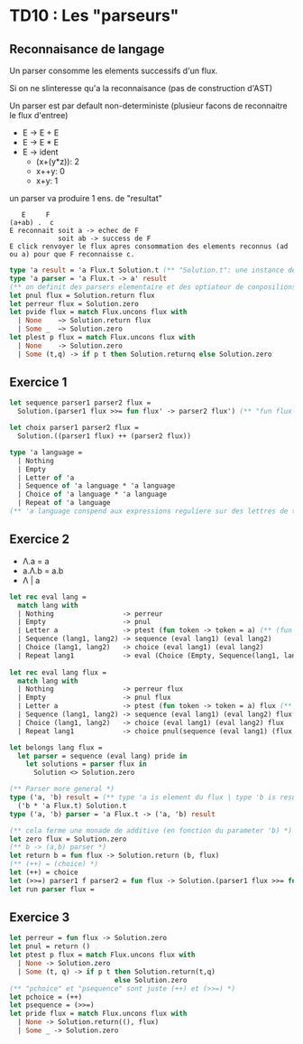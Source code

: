 # TD10 : Les "parseurs" 
## Reconnaisance de langage
Un parser consomme les elements successifs d'un flux. 

Si on ne slinteresse qu'a la reconnaisance (pas de construction d'AST)

Un parser est par default non-deterministe (plusieur facons de reconnaitre le flux d'entree)

- E -> E + E
- E -> E * E
- E -> ident
  - (x+(y*z)): 2
  - x++y: 0
  - x+y: 1 

un parser va produire 1 ens. de "resultat" 

       E     F
    (a+ab) .  c
    E reconnait soit a -> echec de F
                soit ab -> success de F
    E click renvoyer le flux apres consommation des elements reconnus (ad ou a) pour que F reconnaisse c.

```ocaml
type 'a result = 'a Flux.t Solution.t (** "Solution.t": une instance de la monade NDET *)
type 'a parser = 'a Flux.t -> a' result
(** on definit des parsers elementaire et des optiateur de conposilions de parser (sequence, choix, repetition, ... ) *)
let pnul flux = Solution.return flux
let perreur flux = Solution.zero
let pvide flux = match Flux.uncons flux with
  | None    −> Solution.return flux
  | Some _  −> Solution.zero
let plest p flux = match Flux.uncons flux with
  | None    -> Solution.zero
  | Some (t,q) -> if p t then Solution.returnq else Solution.zero
```


## Exercice 1
```ocaml
let sequence parser1 parser2 flux = 
  Solution.(parser1 flux >>= fun flux' -> parser2 flux') (** "fun flux' -> parser2 flux' " : parser2 *)

let choix parser1 parser2 flux =
  Solution.((parser1 flux) ++ (parser2 flux))
```
```ocaml
type 'a language =
  | Nothing
  | Empty
  | Letter of 'a
  | Sequence of 'a language * 'a language
  | Choice of 'a language * 'a language
  | Repeat of 'a language
(** 'a language conspend aux expressions reguliere sur des lettres de type 'a *)
```


## Exercice 2
- Λ.a = a
- a.Λ.b = a.b 
- Λ | a 
```ocaml
let rec eval lang =
  match lang with
  | Nothing                 -> perreur
  | Empty                   -> pnul
  | Letter a                -> ptest (fun token -> token = a) (** (fun token -> ( (=) a) token) *)
  | Sequence (lang1, lang2) -> sequence (eval lang1) (eval lang2)
  | Choice (lang1, lang2)   -> choice (eval lang1) (eval lang2)
  | Repeat lang1            -> eval (Choice (Empty, Sequence(lang1, lang))) (** BOUCLE INFINIE!!   (lang1)* = Λ | lang1.(lang1)*   lang1的闭包closure *)
                                                                            (** choice pnul(sequence (eval lang1) (flux flux -> eval lang flux)) *)
let rec eval lang flux =
  match lang with
  | Nothing                 -> perreur flux
  | Empty                   -> pnul flux
  | Letter a                -> ptest (fun token -> token = a) flux (** (fun token -> ( (=) a) token) *)
  | Sequence (lang1, lang2) -> sequence (eval lang1) (eval lang2) flux
  | Choice (lang1, lang2)   -> choice (eval lang1) (eval lang2) flux
  | Repeat lang1            -> choice pnul(sequence (eval lang1) (flux flux -> eval lang flux) (** BOUCLE INFINIE!!   (lang1)* = Λ | lang1.(lang1)*   lang1的闭包closure *)

let belongs lang flux = 
  let parser = sequence (eval lang) pride in 
    let solutions = parser flux in
      Solution <> Solution.zero

(** Parser more general *)
type ('a, 'b) result = (** type 'a is element du flux | type 'b is resultat produit *)
  ('b * 'a Flux.t) Solution.t
type ('a, 'b) parser = 'a Flux.t -> ('a, 'b) result

(** cela ferme une monade de additive (en fonction du parameter 'b) *)
let zero flux = Solution.zero
(** b -> (a,b) parser *)
let return b = fun flux -> Solution.return (b, flux)
(** (++) = (choice) *)
let (++) = choice
let (>>=) parser1 f parser2 = fun flux -> Solution.(parser1 flux >>= fun (b, flux') -> f parser2 b flux')
let run parser flux = 
```

## Exercice 3
```ocaml
let perreur = fun flux -> Solution.zero
let pnul = return ()
let ptest p flux = match Flux.uncons flux with
  | None -> Solution.zero
  | Some (t, q) -> if p t then Solution.return(t,q)
                          else Solution.zero
(** "pchoice" et "psequence" sont juste (++) et (>>=) *)
let pchoice = (++)
let psequence = (>>=)
let pride flux = match Flux.uncons flux with
  | None -> Solution.return((), flux)
  | Some _ -> Solution.zero
```
